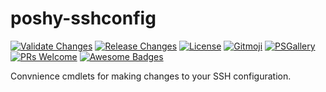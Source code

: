 # poshy-sshconfig

[![Validate Changes](https://github.com/pwshrc/poshy-sshconfig/actions/workflows/validate.yml/badge.svg)](https://github.com/pwshrc/poshy-sshconfig/actions/workflows/validate.yml)
[![Release Changes](https://github.com/pwshrc/poshy-sshconfig/actions/workflows/release.yml/badge.svg)](https://github.com/pwshrc/poshy-sshconfig/actions/workflows/release.yml)
[![License](https://img.shields.io/github/license/pwshrc/poshy-sshconfig)](./LICENSE.txt)
[![Gitmoji](https://img.shields.io/badge/gitmoji-%20😜%20😍-FFDD67.svg?style=flat-square)](https://gitmoji.carloscuesta.me/)
[![PSGallery](https://img.shields.io/powershellgallery/dt/poshy-sshconfig.svg)](https://www.powershellgallery.com/packages/poshy-sshconfig)
[![PRs Welcome](https://img.shields.io/badge/PRs-welcome-brightgreen.svg?style=flat-square)](http://makeapullrequest.com)
[![Awesome Badges](https://img.shields.io/badge/badges-awesome-green.svg)](https://github.com/Naereen/badges)

Convnience cmdlets for making changes to your SSH configuration.

